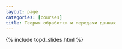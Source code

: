 ```yaml
---
layout: page
categories: [courses]
title: Теория обработки и передачи данных
---
```


{% include topd_slides.html %}
